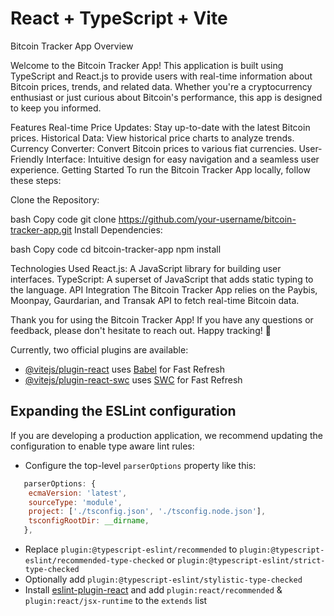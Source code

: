 # React + TypeScript + Vite

Bitcoin Tracker App Overview

Welcome to the Bitcoin Tracker App! This application is built using TypeScript and React.js to provide users with real-time information about Bitcoin prices, trends, and related data. Whether you're a cryptocurrency enthusiast or just curious about Bitcoin's performance, this app is designed to keep you informed.

Features
Real-time Price Updates: Stay up-to-date with the latest Bitcoin prices.
Historical Data: View historical price charts to analyze trends.
Currency Converter: Convert Bitcoin prices to various fiat currencies.
User-Friendly Interface: Intuitive design for easy navigation and a seamless user experience.
Getting Started
To run the Bitcoin Tracker App locally, follow these steps:

Clone the Repository:

bash
Copy code
git clone https://github.com/your-username/bitcoin-tracker-app.git
Install Dependencies:

bash
Copy code
cd bitcoin-tracker-app
npm install

Technologies Used
React.js: A JavaScript library for building user interfaces.
TypeScript: A superset of JavaScript that adds static typing to the language.
API Integration
The Bitcoin Tracker App relies on the Paybis, Moonpay, Gaurdarian, and Transak API to fetch real-time Bitcoin data.

Thank you for using the Bitcoin Tracker App! If you have any questions or feedback, please don't hesitate to reach out. Happy tracking! 🚀

Currently, two official plugins are available:

- [@vitejs/plugin-react](https://github.com/vitejs/vite-plugin-react/blob/main/packages/plugin-react/README.md) uses [Babel](https://babeljs.io/) for Fast Refresh
- [@vitejs/plugin-react-swc](https://github.com/vitejs/vite-plugin-react-swc) uses [SWC](https://swc.rs/) for Fast Refresh

## Expanding the ESLint configuration

If you are developing a production application, we recommend updating the configuration to enable type aware lint rules:

- Configure the top-level `parserOptions` property like this:

```js
   parserOptions: {
    ecmaVersion: 'latest',
    sourceType: 'module',
    project: ['./tsconfig.json', './tsconfig.node.json'],
    tsconfigRootDir: __dirname,
   },
```

- Replace `plugin:@typescript-eslint/recommended` to `plugin:@typescript-eslint/recommended-type-checked` or `plugin:@typescript-eslint/strict-type-checked`
- Optionally add `plugin:@typescript-eslint/stylistic-type-checked`
- Install [eslint-plugin-react](https://github.com/jsx-eslint/eslint-plugin-react) and add `plugin:react/recommended` & `plugin:react/jsx-runtime` to the `extends` list
